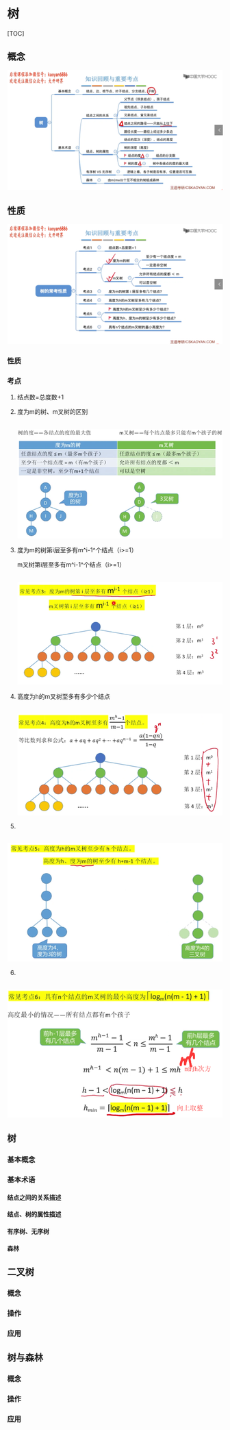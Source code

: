 # 树

[TOC]

## 概念

![image-20200717140940286](README.assets/image-20200717140940286.png)

## 性质

![image-20200717141626140](README.assets/image-20200717141626140.png)

### 性质

### 考点

1. 结点数=总度数+1

2. 度为m的树、m叉树的区别

   ​	![image-20200717141858927](README.assets/image-20200717141858927.png)

3. 度为m的树第i层至多有m^i-1^个结点（i>=1）

   m叉树第i层至多有m^i-1^个结点（i>=1）

   ​	![image-20200717142104432](README.assets/image-20200717142104432.png)

4. 高度为h的m叉树至多有多少个结点

   ​	![image-20200717142152358](README.assets/image-20200717142152358.png)

5. 

   ​	![image-20200717142329995](README.assets/image-20200717142329995.png)

6. 

   ​	![image-20200717142526425](README.assets/image-20200717142526425.png)

   

   





## 树

### 基本概念

### 基本术语

#### 结点之间的关系描述

#### 结点、树的属性描述

#### 有序树、无序树

#### 森林

## 二叉树

### 概念

### 操作

### 应用

## 树与森林

### 概念

### 操作

### 应用